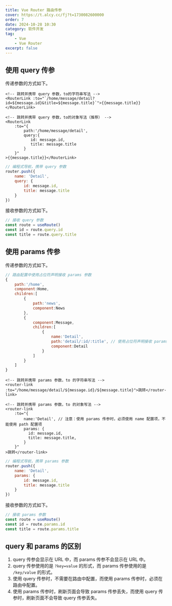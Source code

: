 ```yaml
---
title: Vue Router 路由传参
cover: https://t.alcy.cc/fj?t=1730082600000
order: 7
date: 2024-10-28 10:30
category: 软件开发
tag: 
    - Vue
    - Vue Router
excerpt: false
---
```


## 使用 query 传参

传递参数的方式如下。

```vue
<!-- 跳转并携带 query 参数，to的字符串写法 -->
<RouterLink :to="`/home/message/detail?id=${message.id}&title=${message.title}`">{{message.title}}</RouterLink>
				
<!-- 跳转并携带 query 参数，to的对象写法（推荐） -->
<RouterLink 
	:to="{
		path:'/home/message/detail',
		query:{
		   id: message.id,
	       title: message.title
		}
	}"
>{{message.title}}</RouterLink>
```

```JavaScript
// 编程式导航，携带 query 参数
router.push({
    name: 'Detail',
    query: {
        id: message.id,
        title: message.title
    }
})
```

接收参数的方式如下。

```JavaScript
// 接收 query 参数
const route = useRoute()
const id = route.query.id
const title = route.query.title
```

## 使用 params 传参

传递参数的方式如下。

```JavaScript
// 路由配置中使用占位符声明接收 params 参数
{
	path:'/home',
	component:Home,
	children:[
		{
			path:'news',
			component:News
		},
		{
			component:Message,
			children:[
				{
                    name:'Detail',
					path:'detail/:id/:title', // 使用占位符声明接收 params 参数
					component:Detail
				}
			]
		}
	]
}
```

```vue
<!-- 跳转并携带 params 参数，to 的字符串写法 -->
<router-link :to="/home/message/detail/${message.id}/${message.title}">跳转</router-link>
				
<!-- 跳转并携带 params 参数，to 的对象写法 -->
<router-link 
	:to="{
		name:'Detail', // 注意：使用 params 传参时，必须使用 name 配置项，不能使用 path 配置项
        params: {
          id: message.id,
          title: message.title,
        }
	}"
>跳转</router-link>
```

```JavaScript
// 编程式导航，携带 params 参数
router.push({
    name: 'Detail',
    params: {
        id: message.id,
        title: message.title
    }
})
```

接收参数的方式如下。

```JavaScript
// 接收 params 参数
const route = useRoute()
const id = route.params.id
const title = route.params.title
```

## query 和 params 的区别

1. query 传参会显示在 URL 中，而 params 传参不会显示在 URL 中。
2. query 传参使用的是 `?key=value` 的形式，而 params 传参使用的是 `/key/value` 的形式。
3. 使用 query 传参时，不需要在路由中配置，而使用 params 传参时，必须在路由中配置。
4. 使用 params 传参时，刷新页面会导致 params 传参丢失，而使用 query 传参时，刷新页面不会导致 query 传参丢失。

